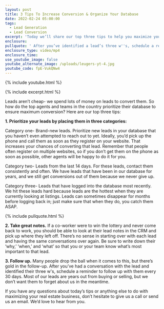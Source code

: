 ```yaml
---
layout: post
title: 3 Tips To Increase Conversion & Organize Your Database
date: 2022-02-24 05:00:00
tags:
  - Lead Generation
  - Lead Conversion
excerpt: 'Today we’ll share our top three tips to help you maximize your CRM. '
enclosure:
pullquote: ' After you’ve identified a lead’s three w''s, schedule a reminder to follow up with them every 30 days.'
enclosure_type: video/mp4
enclosure_time:
use_youtube_image: false
youtube_alternate_image: /uploads/leugers-yt-4.jpg
youtube_code: fpE-VukQNw4
---
```

{% include youtube.html %}

{% include excerpt.html %}

Leads aren’t cheap- we spend lots of money on leads to convert them. So how do the top agents and teams in the country prioritize their database to ensure maximum conversion? Here are our top three tips:

**1\. Prioritize your leads by placing them in three categories:**

Category one- Brand-new leads. Prioritize new leads in your database that you haven’t even attempted to reach out to yet. Ideally, you’d pick up the phone and call them as soon as they register on your website. That increases your chances of converting that lead. Remember that people often register on multiple websites, so if you don’t get them on the phone as soon as possible, other agents will be happy to do it for you.

Category two- Leads from the last 14 days. For these leads, contact them consistently and often. We have leads that have been in our database for years, and we still get conversions out of them because we never give up.

Category three- Leads that have logged into the database most recently. We hit these leads hard because leads are the hottest when they are currently looking at listings. Leads can sometimes disappear for months before logging back in; just make sure that when they do, you catch them ASAP.

{% include pullquote.html %}

**2\. Take great notes.** If a co-worker were to win the lottery and never come back to work, you should be able to look at their lead notes in the CRM and pick up where they left off. There’s no sense in starting over with each lead and having the same conversations over again. Be sure to write down their ‘why,’ ‘when,’ and ‘what’ so that you or your team know what’s most important to that lead.

**3\. Follow up.** Many people drop the ball when it comes to this, but there’s gold in the follow-up. After you’ve had a conversation with the lead and identified their three w's, schedule a reminder to follow up with them every 30 days. Most of our leads are years out from buying or selling, but we don’t want them to forget about us in the meantime.

If you have any questions about today’s tips or anything else to do with maximizing your real estate business, don’t hesitate to give us a call or send us an email. We’d love to hear from you.
